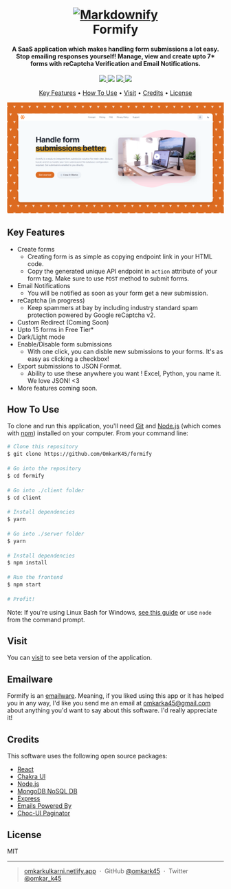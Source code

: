 <h1 align="center">
  <br>
  <a href="https://formify-beta.netlify.app"><img src="https://via.placeholder.com/150" alt="Markdownify" width="200"></a>
  <br>
  Formify
  <br>
</h1>

<h4 align="center">A SaaS application which makes handling form submissions a lot easy. Stop emailing responses yourself! Manage, view and create upto 7* forms with reCaptcha Verification and Email Notifications.</h4>

<p align="center">
  <a href="https://app.netlify.com/sites/formify-beta/deploys">
    <img src="https://api.netlify.com/api/v1/badges/886062d0-b559-45ce-a3eb-47357e5c391e/deploy-status"/>
  </a>
  <a href="https://github.com/OmkarK45/formify/pulls"><img src="https://img.shields.io/badge/contributors-welcome-green"></a>
  <a href="https://github.com/omkark45">
      <img src="https://img.shields.io/github/followers/omkark45?label=Follow">
  </a>
  <a href="https://github.com/formify/licence.txt">
    <img src="https://img.shields.io/github/license/omkark45/formify">
  </a>
</p>

<p align="center">
  <a href="#key-features">Key Features</a> •
  <a href="#how-to-use">How To Use</a> •
  <a href="#visit">Visit</a> •
  <a href="#credits">Credits</a> •
  <a href="#license">License</a>
</p>

<img src='./snap.png'/>

## Key Features

- Create forms
  - Creating form is as simple as copying endpoint link in your HTML code.
  - Copy the generated unique API endpoint in <code>action</code> attribute of your form tag. Make sure to use <code>POST</code> method to submit forms.
- Email Notifications
  - You will be notified as soon as your form get a new submission.
- reCaptcha (in progress)
  - Keep spammers at bay by including industry standard spam protection powered by Google reCaptcha v2.
- Custom Redirect (Coming Soon)
- Upto 15 forms in Free Tier\*
- Dark/Light mode
- Enable/Disable form submissions
  - With one click, you can disble new submissions to your forms. It's as easy as clicking a checkbox!
- Export submissions to JSON Format.
  - Ability to use these anywhere you want ! Excel, Python, you name it. We love JSON! <3
- More features coming soon.

## How To Use

To clone and run this application, you'll need [Git](https://git-scm.com) and [Node.js](https://nodejs.org/en/download/) (which comes with [npm](http://npmjs.com)) installed on your computer. From your command line:

```bash
# Clone this repository
$ git clone https://github.com/OmkarK45/formify

# Go into the repository
$ cd formify

# Go into ./client folder
$ cd client

# Install dependencies
$ yarn

# Go into ./server folder
$ yarn

# Install dependencies
$ npm install

# Run the frontend
$ npm start

# Profit!
```

Note: If you're using Linux Bash for Windows, [see this guide](https://www.howtogeek.com/261575/how-to-run-graphical-linux-desktop-applications-from-windows-10s-bash-shell/) or use `node` from the command prompt.

## Visit

You can [visit](https://formify-beta.netlify.app) to see beta version of the application.

## Emailware

Formify is an [emailware](https://en.wiktionary.org/wiki/emailware). Meaning, if you liked using this app or it has helped you in any way, I'd like you send me an email at <omkarka45@gmail.com> about anything you'd want to say about this software. I'd really appreciate it!

## Credits

This software uses the following open source packages:

- [React](http://reactjs.org/)
- [Chakra UI](https://chakra-ui.com)
- [Node.js](https://nodejs.org/)
- [MongoDB NoSQL DB](https://mongodb.com)
- [Express](https://expressjs.org/)
- [Emails Powered By](https://sendgrid.com)
- [Choc-UI Paginator](https://choc-ui.tech/docs/packages/pagination)

## License

MIT

---

> [omkarkulkarni.netlify.app](https://omkarkulkarni.netlify.app) &nbsp;&middot;&nbsp;
> GitHub [@omkark45](https://github.com/omkark45) &nbsp;&middot;&nbsp;
> Twitter [@omkar_k45](https://twitter.com/omkar_k45)
